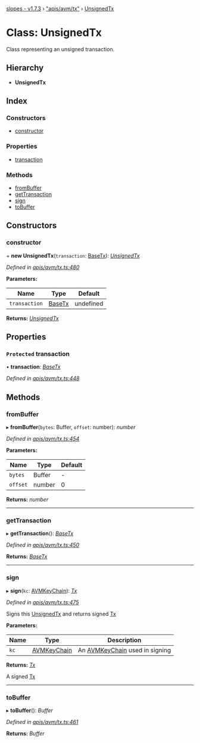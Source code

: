 [slopes - v1.7.3](../README.md) › ["apis/avm/tx"](../modules/_apis_avm_tx_.md) › [UnsignedTx](_apis_avm_tx_.unsignedtx.md)

# Class: UnsignedTx

Class representing an unsigned transaction.

## Hierarchy

* **UnsignedTx**

## Index

### Constructors

* [constructor](_apis_avm_tx_.unsignedtx.md#constructor)

### Properties

* [transaction](_apis_avm_tx_.unsignedtx.md#protected-transaction)

### Methods

* [fromBuffer](_apis_avm_tx_.unsignedtx.md#frombuffer)
* [getTransaction](_apis_avm_tx_.unsignedtx.md#gettransaction)
* [sign](_apis_avm_tx_.unsignedtx.md#sign)
* [toBuffer](_apis_avm_tx_.unsignedtx.md#tobuffer)

## Constructors

###  constructor

\+ **new UnsignedTx**(`transaction`: [BaseTx](_apis_avm_tx_.basetx.md)): *[UnsignedTx](_apis_avm_tx_.unsignedtx.md)*

*Defined in [apis/avm/tx.ts:480](https://github.com/ava-labs/slopes/blob/51a37ef/src/apis/avm/tx.ts#L480)*

**Parameters:**

Name | Type | Default |
------ | ------ | ------ |
`transaction` | [BaseTx](_apis_avm_tx_.basetx.md) |  undefined |

**Returns:** *[UnsignedTx](_apis_avm_tx_.unsignedtx.md)*

## Properties

### `Protected` transaction

• **transaction**: *[BaseTx](_apis_avm_tx_.basetx.md)*

*Defined in [apis/avm/tx.ts:448](https://github.com/ava-labs/slopes/blob/51a37ef/src/apis/avm/tx.ts#L448)*

## Methods

###  fromBuffer

▸ **fromBuffer**(`bytes`: Buffer, `offset`: number): *number*

*Defined in [apis/avm/tx.ts:454](https://github.com/ava-labs/slopes/blob/51a37ef/src/apis/avm/tx.ts#L454)*

**Parameters:**

Name | Type | Default |
------ | ------ | ------ |
`bytes` | Buffer | - |
`offset` | number | 0 |

**Returns:** *number*

___

###  getTransaction

▸ **getTransaction**(): *[BaseTx](_apis_avm_tx_.basetx.md)*

*Defined in [apis/avm/tx.ts:450](https://github.com/ava-labs/slopes/blob/51a37ef/src/apis/avm/tx.ts#L450)*

**Returns:** *[BaseTx](_apis_avm_tx_.basetx.md)*

___

###  sign

▸ **sign**(`kc`: [AVMKeyChain](_apis_avm_keychain_.avmkeychain.md)): *[Tx](_apis_avm_tx_.tx.md)*

*Defined in [apis/avm/tx.ts:475](https://github.com/ava-labs/slopes/blob/51a37ef/src/apis/avm/tx.ts#L475)*

Signs this [UnsignedTx](_apis_avm_tx_.unsignedtx.md) and returns signed [Tx](_apis_avm_tx_.tx.md)

**Parameters:**

Name | Type | Description |
------ | ------ | ------ |
`kc` | [AVMKeyChain](_apis_avm_keychain_.avmkeychain.md) | An [AVMKeyChain](_apis_avm_keychain_.avmkeychain.md) used in signing  |

**Returns:** *[Tx](_apis_avm_tx_.tx.md)*

A signed [Tx](_apis_avm_tx_.tx.md)

___

###  toBuffer

▸ **toBuffer**(): *Buffer*

*Defined in [apis/avm/tx.ts:461](https://github.com/ava-labs/slopes/blob/51a37ef/src/apis/avm/tx.ts#L461)*

**Returns:** *Buffer*
